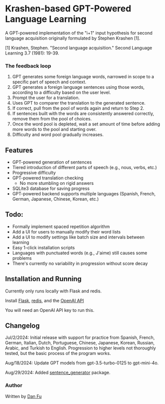 # Krashen-based GPT-Powered Language Learning
A GPT-powered implementation of the "i+1" input hypothesis for second language acquisition originally formulated by Stephen Krashen [1].

[1] Krashen, Stephen. "Second language acquisition." Second Language Learning 3.7 (1981): 19-39.

### The feedback loop
1. GPT generates some foreign language words, narrowed in scope to a specific part of speech and context.
2. GPT generates a foreign language sentences using those words, according to a difficulty based on the user level.
3. Prompt the user for a translation.
4. Uses GPT to comparer the translation to the generated sentence.
5. If correct, pull from the pool of words again and return to Step 2.
6. If sentences built with the words are consistently answered correctly, remove them from the pool of choices.
7. Once the word pool is depleted, wait a set amount of time before adding more words to the pool and starting over.
8. Difficulty and word pool gradually increases.

## Features
- GPT-powered generation of sentences
- Tiered introduction of different parts of speech (e.g., nous, verbs, etc.)
- Progressive difficulty
- GPT-powered translation checking
	- No more stumbling on rigid answers 
- SQLite3 database for saving progress
- GPT-powered backend supports multiple languages (Spanish, French, German, Japanese, Chinese, Korean, etc.)

## Todo:
- Formally implement spaced repetition algorithm
- Add a UI for users to manually modify their word lists
- Add a UI to modify settings like batch size and intervals between learning
- Easy 1-click installation scripts
- Languages with punctuated words (e.g., J'aime) still causes some problems
- There's currently no variability in progression without score decay

## Installation and Running
Currently only runs locally with Flask and redis.

Install [Flask](https://flask.palletsprojects.com/en/3.0.x/), [redis](https://redis.io/), and the [OpenAI API](https://platform.openai.com/docs/quickstart)

You will need an OpenAI API key to run this.

## Changelog
Jul/2/2024: Initial release with support for practice from Spanish, French, German, Italian, Dutch, Portuguese, Chinese, Japanese, Korean, Russian, Arabic, and Turkish to English. Progression to higher levels not thoroughly tested, but the basic process of the program works.

Aug/18/2024: Update GPT models from gpt-3.5-turbo-0125 to gpt-mini-4o.

Aug/29/2024: Added [sentence_generator](https://github.com/dfu99/KrashenGPT/tree/main/sentence_generator) package.

### Author
Written by [Dan Fu](https://dfu99.github.io)
